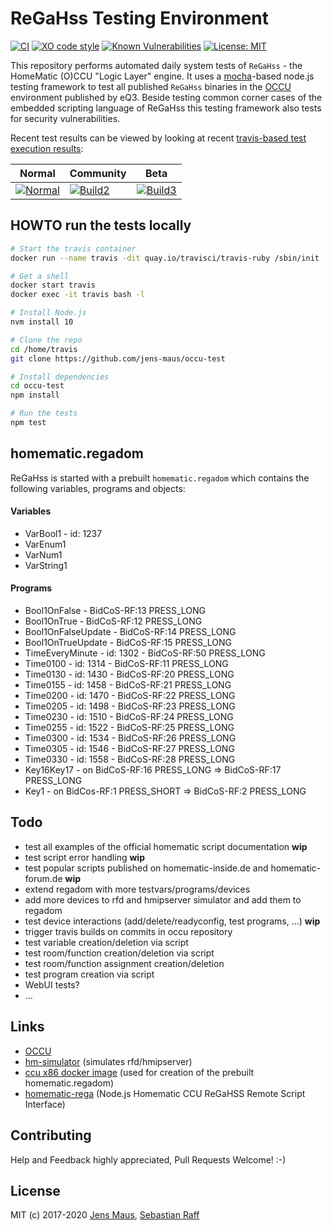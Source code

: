 # ReGaHss Testing Environment
[![CI](https://github.com/jens-maus/occu-test/workflows/CI/badge.svg)](https://github.com/jens-maus/occu-test/actions)
[![XO code style](https://img.shields.io/badge/code_style-XO-5ed9c7.svg)](https://github.com/sindresorhus/xo)
[![Known Vulnerabilities](https://snyk.io/test/github/jens-maus/occu-test/badge.svg)](https://snyk.io/test/github/jens-maus/occu-test)
[![License: MIT](https://img.shields.io/badge/License-MIT-blue.svg)](https://opensource.org/licenses/MIT)

This repository performs automated daily system tests of `ReGaHss` - the HomeMatic (O)CCU "Logic Layer" engine. It uses a [mocha](https://github.com/mochajs/mocha)-based node.js testing framework to test all published `ReGaHss` binaries in the [OCCU](https://github.com/eq-3/occu) environment published by eQ3. Beside testing common corner cases of the embedded scripting language of ReGaHss this testing framework also tests for security vulnerabilities.

Recent test results can be viewed by looking at recent [travis-based test execution results](https://travis-ci.org/jens-maus/occu-test):

| Normal            | Community         | Beta              |
|-------------------|-------------------|-------------------|
| [![Normal][1]][4] | [![Build2][2]][4] | [![Build3][3]][4] |

[1]: https://travis-matrix-badges.herokuapp.com/repos/jens-maus/occu-test/branches/master/1
[2]: https://travis-matrix-badges.herokuapp.com/repos/jens-maus/occu-test/branches/master/2
[3]: https://travis-matrix-badges.herokuapp.com/repos/jens-maus/occu-test/branches/master/3
[4]: https://travis-ci.org/jens-maus/occu-test

## HOWTO run the tests locally
```bash
# Start the travis container
docker run --name travis -dit quay.io/travisci/travis-ruby /sbin/init

# Get a shell
docker start travis
docker exec -it travis bash -l

# Install Node.js
nvm install 10

# Clone the repo
cd /home/travis
git clone https://github.com/jens-maus/occu-test

# Install dependencies
cd occu-test
npm install

# Run the tests
npm test
```

## homematic.regadom

ReGaHss is started with a prebuilt `homematic.regadom` which contains the following variables, programs and objects:

#### Variables

* VarBool1 - id: 1237
* VarEnum1
* VarNum1
* VarString1

#### Programs

* Bool1OnFalse - BidCoS-RF:13 PRESS_LONG
* Bool1OnTrue - BidCoS-RF:12 PRESS_LONG
* Bool1OnFalseUpdate - BidCoS-RF:14 PRESS_LONG
* Bool1OnTrueUpdate - BidCoS-RF:15 PRESS_LONG
* TimeEveryMinute - id: 1302 - BidCoS-RF:50 PRESS_LONG
* Time0100 - id: 1314 - BidCoS-RF:11 PRESS_LONG
* Time0130 - id: 1430 - BidCoS-RF:20 PRESS_LONG
* Time0155 - id: 1458 - BidCoS-RF:21 PRESS_LONG
* Time0200 - id: 1470 - BidCoS-RF:22 PRESS_LONG
* Time0205 - id: 1498 - BidCoS-RF:23 PRESS_LONG
* Time0230 - id: 1510 - BidCoS-RF:24 PRESS_LONG
* Time0255 - id: 1522 - BidCoS-RF:25 PRESS_LONG
* Time0300 - id: 1534 - BidCoS-RF:26 PRESS_LONG
* Time0305 - id: 1546 - BidCoS-RF:27 PRESS_LONG
* Time0330 - id: 1558 - BidCoS-RF:28 PRESS_LONG
* Key16Key17 - on BidCoS-RF:16 PRESS_LONG => BidCoS-RF:17 PRESS_LONG
* Key1 - on BidCos-RF:1 PRESS_SHORT => BidCoS-RF:2 PRESS_LONG

## Todo

* test all examples of the official homematic script documentation **wip**
* test script error handling **wip**
* test popular scripts published on homematic-inside.de and homematic-forum.de **wip**
* extend regadom with more testvars/programs/devices
* add more devices to rfd and hmipserver simulator and add them to regadom
* test device interactions (add/delete/readyconfig, test programs, ...) **wip**
* trigger travis builds on commits in occu repository
* test variable creation/deletion via script
* test room/function creation/deletion via script
* test room/function assignment creation/deletion
* test program creation via script
* WebUI tests?
* ...

## Links

* [OCCU](https://github.com/eq-3/occu)
* [hm-simulator](https://github.com/hobbyquaker/hm-simulator) (simulates rfd/hmipserver)
* [ccu x86 docker image](https://hub.docker.com/r/litti/ccu2/) (used for creation of the prebuilt homematic.regadom)
* [homematic-rega](https://github.com/hobbyquaker/homematic-rega) (Node.js Homematic CCU ReGaHSS Remote Script Interface)

## Contributing

Help and Feedback highly appreciated, Pull Requests Welcome! :-)

## License

MIT (c) 2017-2020 [Jens Maus](https://github.com/jens-maus), [Sebastian Raff](https://github.com/hobbyquaker)
